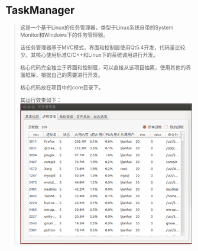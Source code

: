 # TaskManager
>这是一个基于Linux的任务管理器，类型于Linux系统自带的System Monitor和Windows下的任务管理器。
>
>该任务管理器基于MVC模式，界面和控制层使用Qt5.4开发，代码量比较少。其核心使用标准C/C++和Linux下的系统调用进行开发。
>
>核心代码完全独立于界面和控制层，可以直接从该项目抽离，使用其他的界面框架，根据自己的需要进行开发。
>
>核心代码放在项目中的core目录下。
>
>其运行效果如下：
![Alt 运行效果](/img/processinfo.png)
